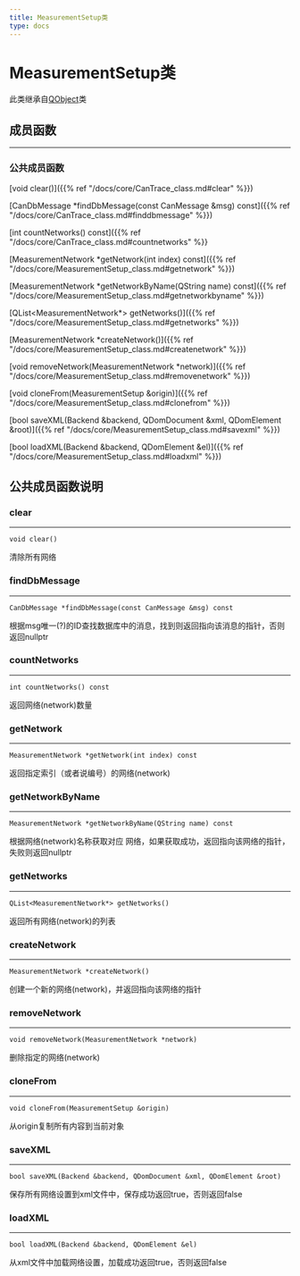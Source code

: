 ```yaml
---
title: MeasurementSetup类
type: docs
---
```


# MeasurementSetup类
此类继承自[QObject](https://doc.qt.io/qt-5/qobject.html)类

## 成员函数

---
### 公共成员函数
[void clear()]({{% ref "/docs/core/CanTrace_class.md#clear" %}})

[CanDbMessage *findDbMessage(const CanMessage &msg) const]({{% ref "/docs/core/CanTrace_class.md#finddbmessage" %}})

[int countNetworks() const]({{% ref "/docs/core/CanTrace_class.md#countnetworks" %}}

[MeasurementNetwork *getNetwork(int index) const]({{% ref "/docs/core/MeasurementSetup_class.md#getnetwork" %}})

[MeasurementNetwork *getNetworkByName(QString name) const]({{% ref "/docs/core/MeasurementSetup_class.md#getnetworkbyname" %}})

[QList<MeasurementNetwork*> getNetworks()]({{% ref "/docs/core/MeasurementSetup_class.md#getnetworks" %}})

[MeasurementNetwork *createNetwork()]({{% ref "/docs/core/MeasurementSetup_class.md#createnetwork" %}})

[void removeNetwork(MeasurementNetwork *network)]({{% ref "/docs/core/MeasurementSetup_class.md#removenetwork" %}})

[void cloneFrom(MeasurementSetup &origin)]({{% ref "/docs/core/MeasurementSetup_class.md#clonefrom" %}})

[bool saveXML(Backend &backend, QDomDocument &xml, QDomElement &root)]({{% ref "/docs/core/MeasurementSetup_class.md#savexml" %}})

[bool loadXML(Backend &backend, QDomElement &el)]({{% ref "/docs/core/MeasurementSetup_class.md#loadxml" %}})

## 公共成员函数说明

### clear

---
    void clear()
清除所有网络

### findDbMessage

---
    CanDbMessage *findDbMessage(const CanMessage &msg) const
根据msg唯一(?)的ID查找数据库中的消息，找到则返回指向该消息的指针，否则返回nullptr

### countNetworks

---
    int countNetworks() const
返回网络(network)数量

### getNetwork

---
    MeasurementNetwork *getNetwork(int index) const
返回指定索引（或者说编号）的网络(network)

### getNetworkByName

---
    MeasurementNetwork *getNetworkByName(QString name) const
根据网络(network)名称获取对应 网络，如果获取成功，返回指向该网络的指针，失败则返回nullptr

### getNetworks

---
    QList<MeasurementNetwork*> getNetworks()
返回所有网络(network)的列表

### createNetwork

---
    MeasurementNetwork *createNetwork()
创建一个新的网络(network)，并返回指向该网络的指针

### removeNetwork

---
    void removeNetwork(MeasurementNetwork *network)
删除指定的网络(network)

### cloneFrom

---
    void cloneFrom(MeasurementSetup &origin)
从origin复制所有内容到当前对象

### saveXML

---
    bool saveXML(Backend &backend, QDomDocument &xml, QDomElement &root)
保存所有网络设置到xml文件中，保存成功返回true，否则返回false

### loadXML

---
    bool loadXML(Backend &backend, QDomElement &el)
从xml文件中加载网络设置，加载成功返回true，否则返回false